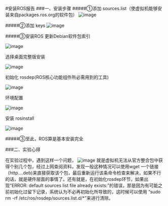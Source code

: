 #安装ROS报告
###一、安装步骤
#####①添加 sources.list（使虚拟机能够安装来自packages.ros.org的软件包）
![image](https://cl.ly/2j2L1T2I3G1g/r1.png)

#####②添加 keys
![image](https://cl.ly/0Y3S2c3w1C2a/r2.png)

#####③安装ROS
更新Debian软件包索引

![image](https://cl.ly/1u2n0q0G0o38/r3.png)

选择桌面完整版安装

![image](https://cl.ly/2b153L0o3M25/r4.png)

初始化 rosdep(ROS核心功能组件所必需用到的工具)

![image](https://cl.ly/0C300Q350T2O/r5.png)

环境配置

![image](https://cl.ly/1c2k2f193E1h/r6.png)

安装 rosinstall

![image](https://cl.ly/3w0T0V2L0u3a/r7.png)

#####③至此，ROS算是基本安装完全

###二、实验心得

在实验过程中，遇到这样一个问题，
![image](https://cl.ly/0y0J3g0I2c06/p1.jpg)
就是虚拟机无法从官方整合包中获得个别几个包，经过上网查阅资料，发现一般这种情况可以使用wget 一个链接（http....deb)来直接获取该个包，最后重新运行该条命令检查来解决，如果不行的话，就是硬件层面的事情了。还有就是，在初始化rosdep环节，如果出现“ERROR: default sources list file already exists:”的错误，那是因为有可能之前初始化过留下记录，系统认为不必再初始化所导致的，这时候可以使用	“sudo rm -rf /etc/ros/rosdep/sources.list.d/*”来进行清除。